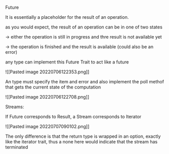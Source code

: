 Future

It is essentially a placeholder for the result of an operation.

as you would expect, the result of an operation can be in one of two states

-> either the operation is still in progress and thre result is not available yet

-> the operation is finished and the result is available (could also be an error)



any type can implement this Future Trait to act like a future

![[Pasted image 20220706122353.png]]

An type must specify the item and error and also implement the poll methof that gets the current state of the computation

![[Pasted image 20220706122708.png]]


Streams:

If Future corresponds to  Result, a Stream corresponds to Iterator

![[Pasted image 20220707090102.png]]

The only difference is that the return type is wrapped in an option, exactly like the iterator trait, thus a none here would indicate that the stream has terminated

